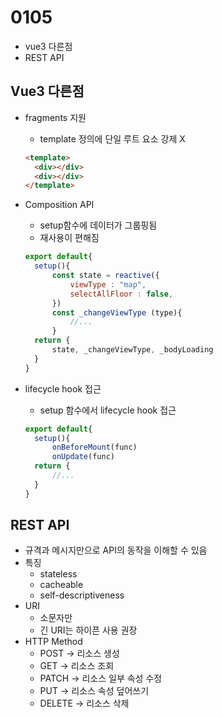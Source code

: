 # 0105

- vue3 다른점
- REST API

## Vue3 다른점

- fragments 지원
  - template 정의에 단일 루트 요소 강제 X
  ```html
  <template>
    <div></div>
    <div></div>
  </template>
  ```
- Composition API

  - setup함수에 데이터가 그룹핑됨
  - 재사용이 편해짐

  ```javascript
  export default{
  	setup(){
  		const state = reactive({
  			viewType : "map",
  			selectAllFloor : false,
  		})
  		const _changeViewType (type){
  			//...
  		}
  	return {
  		state, _changeViewType, _bodyLoading
  	}
  }
  ```

- lifecycle hook 접근
  - setup 함수에서 lifecycle hook 접근
  ```javascript
  export default{
  	setup(){
  		onBeforeMount(func)
  		onUpdate(func)
  	return {
  		//...
  	}
  }
  ```

## REST API

- 규격과 메시지만으로 API의 동작을 이해할 수 있음
- 특징
  - stateless
  - cacheable
  - self-descriptiveness
- URI
  - 소문자만
  - 긴 URI는 하이픈 사용 권장
- HTTP Method
  - POST -> 리소스 생성
  - GET -> 리소스 조회
  - PATCH → 리소스 일부 속성 수정
  - PUT → 리소스 속성 덮어쓰기
  - DELETE → 리소스 삭제
